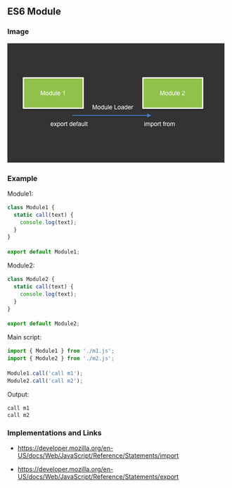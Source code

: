 ## ES6 Module

### Image

![img](./pic.png "es6module")

### Example
Module1:
```javascript
class Module1 {
  static call(text) {
    console.log(text);
  }
}

export default Module1;
```
Module2:
```javascript
class Module2 {
  static call(text) {
    console.log(text);
  }
}

export default Module2;
```
Main script:
```javascript
import { Module1 } from './m1.js';
import { Module2 } from './m2.js';

Module1.call('call m1');
Module2.call('call m2');
```
Output:
```
call m1
call m2
```


### Implementations and Links
+ https://developer.mozilla.org/en-US/docs/Web/JavaScript/Reference/Statements/import

+ https://developer.mozilla.org/en-US/docs/Web/JavaScript/Reference/Statements/export
